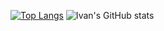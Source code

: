 [![Top Langs](https://github-readme-stats.vercel.app/api/top-langs/?username=IFalimendikov&layout=compact&theme=tokyonight&card_width=310)](https://github.com/IFalimendikov/github-readme-stats)
![Ivan's GitHub stats](https://github-readme-stats.vercel.app/api?username=IFalimendikov&theme=tokyonight&show_icons=true&hide=contribs,prs&card_width=300&include_all_commits)
